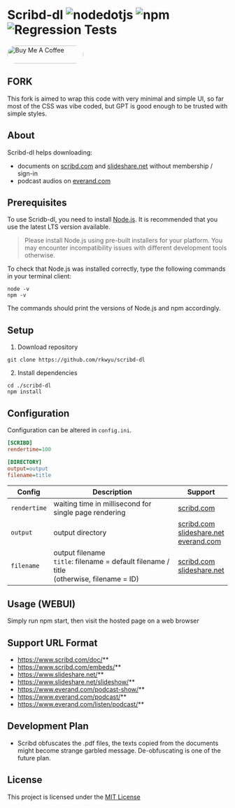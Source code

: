 # Scribd-dl ![nodedotjs](https://img.shields.io/badge/node.js-v21.6-339933.svg?style=flat&logo=nodedotjs&logoColor=white) ![npm](https://img.shields.io/badge/npm-10.2-dc2c35.svg?style=flat&logo=npm&logoColor=white)  ![Regression Tests](https://github.com/rkwyu/scribd-dl/actions/workflows/test.yml/badge.svg) 

<a href="https://buymeacoffee.com/r1y5i" target="_blank">
<img style="border-radius: 20px" src="https://cdn.buymeacoffee.com/buttons/default-orange.png" alt="Buy Me A Coffee" height="41" width="174">
</a>

## FORK ##
This fork is aimed to wrap this code with very minimal and simple UI, so far most of the CSS was vibe coded, but GPT is good enough to be trusted with simple styles.

## About ##

Scribd-dl helps downloading:
- documents on [scribd.com](https://www.scribd.com/) and [slideshare.net](https://www.slideshare.net/) without membership / sign-in  
- podcast audios on [everand.com](https://www.everand.com/podcasts)  

## Prerequisites ##
To use Scridb-dl, you need to install [Node.js](https://nodejs.org/en/download/). It is recommended that you use the latest LTS version available.  

> Please install Node.js using pre-built installers for your platform. You may encounter incompatibility issues with different development tools otherwise.  

To check that Node.js was installed correctly, type the following commands in your terminal client:  
```console
node -v
npm -v
```
The commands should print the versions of Node.js and npm accordingly.  

## Setup ##
1. Download repository  
```console
git clone https://github.com/rkwyu/scribd-dl
```
2. Install dependencies
```console
cd ./scribd-dl
npm install
```

## Configuration ##
Configuration can be altered in `config.ini`.  
```ini
[SCRIBD]
rendertime=100

[DIRECTORY]
output=output
filename=title
```
| Config | Description | Support |
| --- | --- | --- |
| `rendertime` | waiting time in millisecond for single page rendering | [scribd.com](https://www.scribd.com/) |
| `output` | output directory | [scribd.com](https://www.scribd.com/)<br/>[slideshare.net](https://www.slideshare.net/)<br/>[everand.com](https://www.everand.com/podcasts) |
| `filename` | output filename<br/>`title`: filename = default filename / title<br/>(otherwise, filename = ID) | [scribd.com](https://www.scribd.com/)<br/>[slideshare.net](https://www.slideshare.net/) |

## Usage (WEBUI) ##
Simply run npm start, then visit the hosted page on a web browser

## Support URL Format ##
- https://www.scribd.com/doc/**
- https://www.scribd.com/embeds/**
- https://www.slideshare.net/**
- https://www.slideshare.net/slideshow/**
- https://www.everand.com/podcast-show/**
- https://www.everand.com/podcast/**
- https://www.everand.com/listen/podcast/**

## Development Plan ##

- Scribd obfuscates the .pdf files, the texts copied from the documents might become strange garbled message. De-obfuscating is one of the future plan.

## License ##
This project is licensed under the [MIT License](LICENSE.md)
